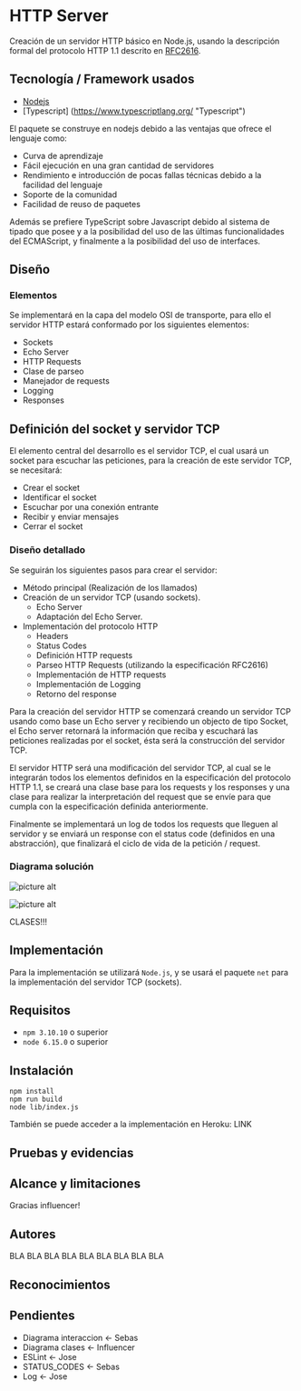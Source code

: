 # HTTP Server #

Creación de un servidor HTTP básico en Node.js, usando la descripción formal del protocolo HTTP 1.1 descrito en [RFC2616](https://tools.ietf.org/html/rfc2616 "RFC2616").

## Tecnología / Framework usados ##

* [Nodejs](https://nodejs.org/es/ "Nodejs")
* [Typescript] (https://www.typescriptlang.org/ "Typescript")

El paquete se construye en nodejs debido a las ventajas que ofrece el lenguaje como:
* Curva de aprendizaje
* Fácil ejecución en una gran cantidad de servidores
* Rendimiento e introducción de pocas fallas técnicas debido a la facilidad del lenguaje
* Soporte de la comunidad
* Facilidad de reuso de paquetes

Además se prefiere TypeScript sobre Javascript debido al sistema de tipado que posee y a la posibilidad del uso de las últimas funcionalidades del ECMAScript, y finalmente a la posibilidad del uso de interfaces.

## Diseño ##

### Elementos ###

Se implementará en la capa del modelo OSI de transporte, para ello el servidor HTTP estará conformado por los siguientes elementos:
* Sockets
* Echo Server
* HTTP Requests
* Clase de parseo
* Manejador de requests
* Logging
* Responses


## Definición del socket y servidor TCP ##

El elemento central del desarrollo es el servidor TCP, el cual usará un socket para escuchar las peticiones, para la creación de este servidor TCP, se necesitará:

* Crear el socket
* Identificar el socket
* Escuchar por una conexión entrante
* Recibir y enviar mensajes
* Cerrar el socket


### Diseño detallado ###

Se seguirán los siguientes pasos para crear el servidor:

* Método principal (Realización de los llamados)
* Creación de un servidor TCP (usando sockets).
  * Echo Server
  * Adaptación del Echo Server.
* Implementación del protocolo HTTP
  * Headers
  * Status Codes
  * Definición HTTP requests 
  * Parseo HTTP Requests (utilizando la especificación RFC2616)
  * Implementación de HTTP requests
  * Implementación de Logging
  * Retorno del response

Para la creación del servidor HTTP se comenzará creando un servidor TCP usando como base un Echo server y recibiendo un objecto de tipo Socket, el Echo server retornará la información que reciba y escuchará las peticiones realizadas por el socket, ésta será la construcción del servidor TCP.

El servidor HTTP será una modificación del servidor TCP, al cual se le integrarán todos los elementos definidos en la especificación del protocolo HTTP 1.1, se creará una clase base para los requests y los responses y una clase para realizar la interpretación del request que se envíe para que cumpla con la especificación definida anteriormente.

Finalmente se implementará un log de todos los requests que lleguen al servidor y se enviará un response con el status code (definidos en una abstracción), que finalizará el ciclo de vida de la petición / request.


### Diagrama solución ###

![picture alt](https://i.ibb.co/KxJQzmw/Mindmap-1-5.png "Title is optional")

![picture alt](https://cdn-images-1.medium.com/max/1600/1*JSnJtHpU7cWUnWIgGupu7w.png "Title is optional")

CLASES!!!

## Implementación ##

Para la implementación se utilizará `Node.js`, y se usará el paquete `net` para la implementación del servidor TCP (sockets).

## Requisitos ##

* `npm 3.10.10` o superior
* `node 6.15.0` o superior

## Instalación ##

`npm install` <br />
`npm run build` <br />
`node lib/index.js` <br />

También se puede acceder a la implementación en Heroku: LINK

## Pruebas y evidencias ##

## Alcance y limitaciones ##

Gracias influencer!

## Autores ##

BLA BLA BLA
BLA BLA BLA
BLA BLA BLA

## Reconocimientos ##

## Pendientes ##

* Diagrama interaccion <- Sebas <br />
* Diagrama clases <- Influencer <br />
* ESLint <- Jose <br />
* STATUS_CODES <- Sebas <br />
* Log <- Jose <br />
